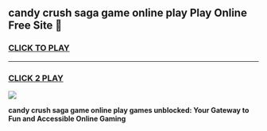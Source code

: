 
## candy crush saga game online play Play Online Free Site 👋
<h3>
<a href="https://download.freeplayer.one?title=candy_crush_saga_game_online_play&ref=21F">CLICK TO PLAY</a></h3>
<hr>

<h3>
<a href="https://download.freeplayer.one?title=candy_crush_saga_game_online_play&ref=21F">CLICK 2 PLAY</a>
  
</h3>

<a href="https://download.freeplayer.one?title=candy_crush_saga_game_online_play&ref=21F"><img src="https://cdnb.artstation.com/p/assets/images/images/032/539/853/original/anto-thomas-button-gif.gif"></a>


**candy crush saga game online play games unblocked: Your Gateway to Fun and Accessible Online Gaming**
